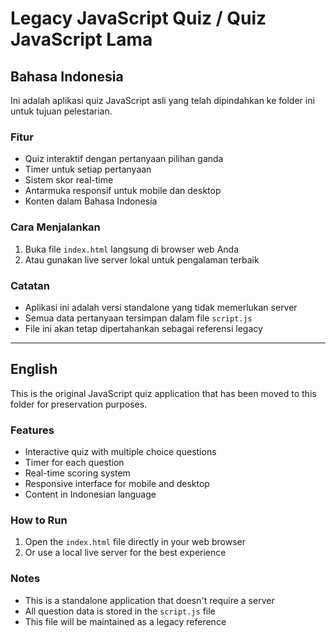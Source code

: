 # Legacy JavaScript Quiz / Quiz JavaScript Lama

## Bahasa Indonesia
Ini adalah aplikasi quiz JavaScript asli yang telah dipindahkan ke folder ini untuk tujuan pelestarian. 

### Fitur
- Quiz interaktif dengan pertanyaan pilihan ganda
- Timer untuk setiap pertanyaan  
- Sistem skor real-time
- Antarmuka responsif untuk mobile dan desktop
- Konten dalam Bahasa Indonesia

### Cara Menjalankan
1. Buka file `index.html` langsung di browser web Anda
2. Atau gunakan live server lokal untuk pengalaman terbaik

### Catatan
- Aplikasi ini adalah versi standalone yang tidak memerlukan server
- Semua data pertanyaan tersimpan dalam file `script.js`
- File ini akan tetap dipertahankan sebagai referensi legacy

---

## English
This is the original JavaScript quiz application that has been moved to this folder for preservation purposes.

### Features
- Interactive quiz with multiple choice questions
- Timer for each question
- Real-time scoring system
- Responsive interface for mobile and desktop
- Content in Indonesian language

### How to Run
1. Open the `index.html` file directly in your web browser
2. Or use a local live server for the best experience

### Notes
- This is a standalone application that doesn't require a server
- All question data is stored in the `script.js` file
- This file will be maintained as a legacy reference